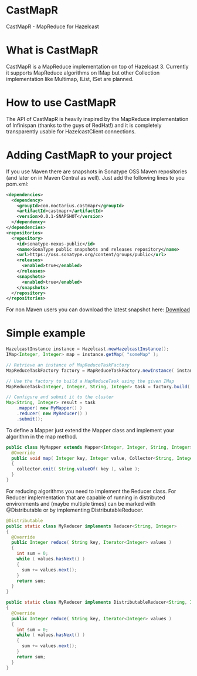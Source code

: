 CastMapR
========

CastMapR - MapReduce for Hazelcast

# What is CastMapR

CastMapR is a MapReduce implementation on top of Hazelcast 3. Currently it supports MapReduce algorithms on IMap but other Collection implementation like Multimap, IList, ISet are planned.

# How to use CastMapR

The API of CastMapR is heavily inspired by the MapReduce implementation of Infinispan (thanks to the guys of RedHat!) and it is completely transparently usable for HazelcastClient connections.

# Adding CastMapR to your project

If you use Maven there are snapshots in Sonatype OSS Maven repositories (and later on in Maven Central as well). Just add the following lines to you pom.xml:
```xml
<dependencies>
  <dependency>
    <groupId>com.noctarius.castmapr</groupId>
    <artifactId>castmapr</artifactId>
    <version>0.0.1-SNAPSHOT</version>
  </dependency>
</dependencies>
<repositories>
  <repository>
    <id>sonatype-nexus-public</id>
    <name>SonaType public snapshots and releases repository</name>
    <url>https://oss.sonatype.org/content/groups/public</url>
    <releases>
      <enabled>true</enabled>
    </releases>
    <snapshots>
      <enabled>true</enabled>
    </snapshots>
  </repository>
</repositories>
```

For non Maven users you can download the latest snapshot here:
[Download](https://oss.sonatype.org/content/repositories/snapshots/com/noctarius/castmapr/castmapr/0.0.1-SNAPSHOT/)

# Simple example

```java
HazelcastInstance instance = Hazelcast.newHazelcastInstance();
IMap<Integer, Integer> map = instance.getMap( "someMap" );

// Retrieve an instance of MapReduceTaskFactory
MapReduceTaskFactory factory = MapReduceTaskFactory.newInstance( instance );

// Use the factory to build a MapReduceTask using the given IMap
MapReduceTask<Integer, Integer, String, Integer> task = factory.build( map );

// Configure and submit it to the cluster
Map<String, Integer> result = task
	.mapper( new MyMapper() )
	.reducer( new MyReducer() )
	.submit();
``` 

To define a Mapper just extend the Mapper class and implement your algorithm in the map method.
```java
public class MyMapper extends Mapper<Integer, Integer, String, Integer> {
  @Override
  public void map( Integer key, Integer value, Collector<String, Integer> collector )
  {
    collector.emit( String.valueOf( key ), value );
  }
}
```

For reducing algorithms you need to implement the Reducer class. For Reducer implementation that are capable of running in distributed environments and (maybe multiple times) can be marked with @Distributable or by implementing DistributableReducer.
```java
@Distributable
public static class MyReducer implements Reducer<String, Integer>
{
  @Override
  public Integer reduce( String key, Iterator<Integer> values )
  {
    int sum = 0;
    while ( values.hasNext() )
    {
      sum += values.next();
    }
    return sum;
  }
}
```
```java
public static class MyReducer implements DistributableReducer<String, Integer>
{
  @Override
  public Integer reduce( String key, Iterator<Integer> values )
  {
    int sum = 0;
    while ( values.hasNext() )
    {
      sum += values.next();
    }
    return sum;
  }
}
```
